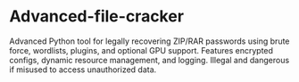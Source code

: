 # Advanced-file-cracker
Advanced Python tool for legally recovering ZIP/RAR passwords using brute force, wordlists, plugins, and optional GPU support. Features encrypted configs, dynamic resource management, and logging. Illegal and dangerous if misused to access unauthorized data.
